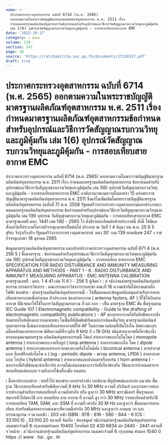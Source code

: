 ```yaml
---
name: >-
  ประกาศกระทรวงอุตสาหกรรม ฉบับที่ 6714 (พ.ศ. 2565)
  ออกตามความในพระราชบัญญัติมาตรฐานผลิตภัณฑ์อุตสาหกรรม พ.ศ. 2511 เรื่อง 
  กำหนดมาตรฐานผลิตภัณฑ์อุตสาหกรรมข้อกำหนดสำหรับอุปกรณ์และวิธีการวัดสัญญาณรบกวนวิทยุและภูมิคุ้มกัน
  เล่ม 1(6) อุปกรณ์วัดสัญญาณรบกวนวิทยุและภูมิคุ้มกัน - การสอบเทียบสายอากาศ EMC
date: '2022-10-17'
category: ง พิเศษ
volume: 139
section: 247
page: 30
source: 'https://ratchakitcha.soc.go.th/documents/17226317.pdf'
draft: true
---
```


# ประกาศกระทรวงอุตสาหกรรม ฉบับที่ 6714 (พ.ศ. 2565) ออกตามความในพระราชบัญญัติมาตรฐานผลิตภัณฑ์อุตสาหกรรม พ.ศ. 2511 เรื่อง  กำหนดมาตรฐานผลิตภัณฑ์อุตสาหกรรมข้อกำหนดสำหรับอุปกรณ์และวิธีการวัดสัญญาณรบกวนวิทยุและภูมิคุ้มกัน เล่ม 1(6) อุปกรณ์วัดสัญญาณรบกวนวิทยุและภูมิคุ้มกัน - การสอบเทียบสายอากาศ EMC

ประกาศกระทรวงอุตสาหกรรม ฉบับที่ 6714 (พ.ศ. 2565) ออกตามความในพระราชบัญญัติมาตรฐานผลิตภัณฑ์อุตสาหกรรม พ.ศ. 2511 เรื่อง กำหนดมาตรฐานผลิตภัณฑ์อุตสาหกรรม ข้อกาหนดสำหรับอุปกรณ์และวิธีการวัดสัญญาณรบกวนวิทยุและภูมิคุ้มกัน เล่ม 1(6) อุปกรณ์วัดสัญญาณรบกวนวิทยุและภูมิคุ้มกัน - การสอบเทียบสายอากาศ EMC อาศัยอานาจตามความในมาตรา 15 แห่งพระราชบัญญัติมาตรฐานผลิตภัณฑ์อุตสาหกรรม พ.ศ. 2511 ซึ่งแก้ไขเพิ่มเติมโดยพระราชบัญญัติมาตรฐานผลิตภัณฑ์อุตสาหกรรม (ฉบับที่ 7) พ.ศ. 2558 รัฐมนตรีว่าการกระทรวงอุตสาหกรรมออกประกาศกาหนดมาตรฐานผลิตภัณฑ์อุตสาหกรรม ข้อกำหนดสำหรับอุปกรณ์และวิธีการวัดสัญญาณรบกวนวิทยุและภูมิคุ้มกัน เล่ม 1(6) อุปกรณ์ วัดสัญญำณรบกวนวิทยุและภูมิคุ้มกัน - การสอบเทียบสายอากาศ EMC มาตรฐานเลขที่ มอก. 1441 เล่ม 1(6) - 2565 ไว้ ดังมีรายละเอียดต่อท้ายประกาศนี้ ทั้งนี้ ให้มีผลตั้งแต่วันที่ประกาศในราชกิจจานุเบกษาเป็นต้นไป ประกาศ ณ วันที่ 1 4 มิถุนา ยน พ.ศ. 25 6 5 สุริยะ จึงรุ่งเรืองกิจ รัฐมนตรีว่าการกระทรวงอุตสาหกรรม ้ หนา 30 ่ เลม 139 ตอนพิเศษ 247 ง ราชกิจจานุเบกษา 18 ตุลาคม 2565

ข้อมูลมาตรฐานผลิตภัณฑ์อุตสาหกรรม แนบท้ายประกาศกระทรวงอุตสาหกรรม ฉบับที่ 671 4 (พ.ศ. 256 5 ) ชื่อมาตรฐาน : ข้อกำหนดสำหรับอุปกรณ์และวิธีการวัดสัญญาณรบกวนวิทยุและภูมิคุ้มกัน เล่ม 1(6) อุปกรณ์วัดสัญญาณรบกวนวิทยุและภูมิคุ้มกัน - การสอบเทียบ สายอากาศ EMC SPECIFICATION FOR RADIO DISTURBANCE AND IMMUNITY MEASURING APPARATUS AND METHODS - PART 1 - 6 : RADIO DISTURBANCE AND IMMUNITY MEASURING APPARATUS - EMC ANTENNA CALIBRATION มาตรฐานเลขที่ : มอก. 1 4 41 เล่ม 1( 6 ) - 256 5 ผู้จัดท ํา : ส ํานักงํานมําตรฐํานผลิตภัณฑ์อุตสําหกรรม กรรมการวิชาการ : คณะกรรมการวิชาการรายสาขา คณะที่ 16 ความเข้ากันได้ทางแม่เหล็กไฟฟ้า ขอบข่ําย : มําตรฐํานผลิตภัณฑ์อุตสําหกรรมนี้ - ให้ขั้นตอนและข้อมูลสนับสนุนสำหรับการสอบเทียบสายอากาศเพื่อกำหนด ตัวประกอบ ของสายอากาศ ( antenna factors, AF ) ที่ใช้ได้กับสายอากาศ ที่มีเจตนาให้ใช้ในการวัดสัญญาณรบกวน ที่ แผ่ ออก - เป็น มาตรฐาน EMC ขั้น พื้นฐานตาม IEC Guide 107 ( Electromagnetic compatibility - Guide to the drafting of electromagnetic compatibility publications ) - AF ของสายอากาศได้รับอิทธิพลจากสิ่งล้อมรอบใกล้เคียงและจากตาแหน่ง ในพื้นที่ที่สัมพัทธ์กับแหล่งกาเนิดคลื่นวิทยุ มาตรฐานผลิตภัณฑ์อุตสาหกรรม นี้เน้นการสอบเทียบสายอากาศที่ให้ AF ในสภาพแวดล้อมที่เปิดโล่งใน ทิศทางของลำคลื่นหลักของสายอากาศ พิสัยความถี่ที่ระบุคือ 9 kHz ถึ ง 18 GHz ชนิดสายอากาศที่เกี่ยวข้องซึ่ง ครอบคลุมตามมาตรฐาน ผลิตภัณฑ์อุตสาหกรรมนี้ ได้แก่ สายอากาศแบบโมโนโพล ( monopole antenna ) สายอากาศแบบวงหรือลูป ( loop antenna ) สายอากาศแบบได โพล ( dipole antenna ) สายอากาศแบบทรงกรวยสองทางหรือไบโคนิคัล ( biconical antenna ) สายอำกาศแบบ ล็อกพิริออดิกไดโพ ล ( log - periodic dipole - array antenna, LPDA ) สายอากาศแบบ ไฮบริด ( hybrid antenna ) สายอากาศแบบปากแตรหรือฮอร์น ( horn antenna ) - นอกจากนี้ยังมีข้อแนะนำเกี่ยวกับ ความไม่แน่นอนของการวัดที่เกี่ยวข้องกับ วิธีและการกำหนดค่าการสอบเทียบแต่ละแบบ รวมถึงการใช้เครื่องมือ ทดสอบ

เ นื้อหาประกอบด้วย : บททั่วไป ขอบข่าย เอกสารอ้างอิง บทนิยาม สัญลักษณ์และคำย่อ แนวคิด พื้นฐาน วิธีการสอบเทียบสำหรับพิสัยความถี่ 9 kHz ถึง 30 MHz ความถี่ บริภัณฑ์ และการตรวจสอบการทำงานสำหรับการสอบเทียบที่ ความถี่เท่ากับ หรือ สูงกว่า 30 MHz พารามิเตอร์ พื้นฐานและสมการทั่วไปของวิธี การ สอบเทียบ สาย อากาศ ที่ ความถี่ สูง กว่า 30 MHz รายละเอียดสำหรับวิธีการสอบเทียบ TAM, SAM, และ SSM ที่ ความถี่ เท่ากับ 30 M Hz และสูงกว่า ขั้นตอนการสอบเทียบ สำหรับชนิดสายอากาศเฉพาะที่ความถี่เท่ากับ 30 MHz และสูงกว่า ภาคผน วก และ บรรณานุกรม จ ํานวนหน้ํา : 203 หน้ํา ISBN : 978 - 616 - 580 - 844 - 6 ICS : 33.100.10 , 33.100.20 สถานที่ จัดเก็บ : ห้องสมุดส ํานักงํานมําตรฐํานผลิตภัณฑ์อุตสําหกรรม ถนนพระรํามที่ 6 กรุงเทพมหํานคร 10400 โทรศัพท์ 02 430 6834 ต่อ 2440 - 2441 สถํานที่จ ําหน่ําย : ส ํานักงํานมําตรฐํานผลิตภัณฑ์อุตสําหกรรม ถนนพระรํามที่ 6 กรุงเทพม หํานคร 1040 0 https :// www . tisi . go . th
